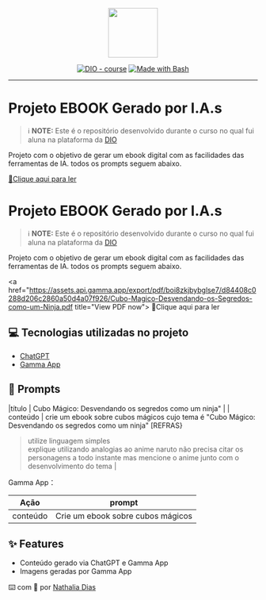 <p align="center">
    <img width="100" src=".github/assets/banner.png">
</p>


<p align="center">
<a href="https://dio.me/"><img src="https://img.shields.io/badge/DIO-Course-28DA77?logo=youtube" alt="DIO - course"></a>
<a href="https://www.gnu.org/software/bash/" title="Go to Bash homepage"><img src="https://img.shields.io/badge/Prompt-Project-blue?logo=gnu-bash&amp;logoColor=white" alt="Made with Bash"></a></p>

-------

# Projeto EBOOK Gerado por I.A.s


 > ℹ️ **NOTE:** Este é o repositório desenvolvido durante o curso no qual fui aluna na plataforma da [DIO](https://dio.me)

Projeto com o objetivo de gerar um ebook digital com as facilidades das ferramentas de IA. todos os prompts
seguem abaixo.

<a href="https://github.com/felipeAguiarCode/prompts-recipe-to-create-a-ebook/blob/main/output/ebookhttps://assets.api.gamma.app/export/pdf/boi8zkjbybglse7/d84408c0288d206c2860a50d4a07f926/Cubo-Magico-Desvendando-os-Segredos-como-um-Ninja.pdf" title="View PDF now"> 📕Clique aqui para ler</a>
# Projeto EBOOK Gerado por I.A.s


 > ℹ️ **NOTE:** Este é o repositório desenvolvido durante o curso no qual fui aluna na plataforma da [DIO](https://dio.me)

Projeto com o objetivo de gerar um ebook digital com as facilidades das ferramentas de IA. todos os prompts
seguem abaixo.

<a href="https://assets.api.gamma.app/export/pdf/boi8zkjbybglse7/d84408c0288d206c2860a50d4a07f926/Cubo-Magico-Desvendando-os-Segredos-como-um-Ninja.pdf title="View PDF now"> 📕Clique aqui para ler</a>

## 💻 Tecnologias utilizadas no projeto

- [ChatGPT](https://chat.openai.com/) 
- [Gamma App](https://gamma.app/)

## 🧠 Prompts

|título  | Cubo Mágico: Desvendando os segredos como um ninja"                          |
| conteúdo | crie um ebook sobre cubos mágicos cujo tema é "Cubo Mágico: Desvendando os segredos como um ninja" 
[REFRAS} 
> utilize linguagem simples  
>explique utilizando analogias ao anime naruto 
>não precisa citar os personagens a todo instante mas mencione o anime junto com o desenvolvimento do tema |


Gamma App：

|  Ação  | prompt                                                                                 |
| :----: | -------------------------------------------------------------------------------------- |
| conteúdo | Crie um ebook sobre cubos mágicos |   

## ✨ Features

- Conteúdo gerado via ChatGPT e Gamma App
- Imagens geradas por Gamma App

⌨️ com 💜 por [Nathalia Dias](https://github.com/liadiass)
